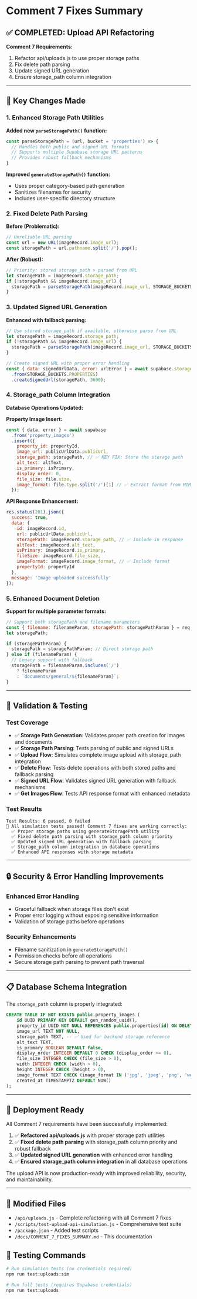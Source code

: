 # Comment 7 Fixes Summary

## ✅ COMPLETED: Upload API Refactoring

**Comment 7 Requirements:**
1. Refactor api/uploads.js to use proper storage paths
2. Fix delete path parsing 
3. Update signed URL generation
4. Ensure storage_path column integration

---

## 🔧 Key Changes Made

### 1. Enhanced Storage Path Utilities

**Added new `parseStoragePath()` function:**
```javascript
const parseStoragePath = (url, bucket = 'properties') => {
  // Handles both public and signed URL formats
  // Supports multiple Supabase storage URL patterns
  // Provides robust fallback mechanisms
}
```

**Improved `generateStoragePath()` function:**
- Uses proper category-based path generation
- Sanitizes filenames for security
- Includes user-specific directory structure

### 2. Fixed Delete Path Parsing

**Before (Problematic):**
```javascript
// Unreliable URL parsing
const url = new URL(imageRecord.image_url);
const storagePath = url.pathname.split('/').pop();
```

**After (Robust):**
```javascript
// Priority: stored storage_path > parsed from URL
let storagePath = imageRecord.storage_path;
if (!storagePath && imageRecord.image_url) {
  storagePath = parseStoragePath(imageRecord.image_url, STORAGE_BUCKETS.PROPERTIES);
}
```

### 3. Updated Signed URL Generation

**Enhanced with fallback parsing:**
```javascript
// Use stored storage_path if available, otherwise parse from URL
let storagePath = imageRecord.storage_path;
if (!storagePath && imageRecord.image_url) {
  storagePath = parseStoragePath(imageRecord.image_url, STORAGE_BUCKETS.PROPERTIES);
}

// Create signed URL with proper error handling
const { data: signedUrlData, error: urlError } = await supabase.storage
  .from(STORAGE_BUCKETS.PROPERTIES)
  .createSignedUrl(storagePath, 3600);
```

### 4. Storage_path Column Integration

**Database Operations Updated:**

**Property Image Insert:**
```javascript
const { data, error } = await supabase
  .from('property_images')
  .insert({
    property_id: propertyId,
    image_url: publicUrlData.publicUrl,
    storage_path: storagePath, // ✅ KEY FIX: Store the storage path
    alt_text: altText,
    is_primary: isPrimary,
    display_order: 0,
    file_size: file.size,
    image_format: file.type.split('/')[1] // ✅ Extract format from MIME type
  });
```

**API Response Enhancement:**
```javascript
res.status(201).json({
  success: true,
  data: {
    id: imageRecord.id,
    url: publicUrlData.publicUrl,
    storagePath: imageRecord.storage_path, // ✅ Include in response
    altText: imageRecord.alt_text,
    isPrimary: imageRecord.is_primary,
    fileSize: imageRecord.file_size,
    imageFormat: imageRecord.image_format, // ✅ Include format
    propertyId: propertyId
  },
  message: 'Image uploaded successfully'
});
```

### 5. Enhanced Document Deletion

**Support for multiple parameter formats:**
```javascript
// Support both storagePath and filename parameters
const { filename: filenameParam, storagePath: storagePathParam } = req.query;
let storagePath;

if (storagePathParam) {
  storagePath = storagePathParam; // Direct storage path
} else if (filenameParam) {
  // Legacy support with fallback
  storagePath = filenameParam.includes('/') 
    ? filenameParam 
    : `documents/general/${filenameParam}`;
}
```

---

## 🧪 Validation & Testing

### Test Coverage
- ✅ **Storage Path Generation**: Validates proper path creation for images and documents
- ✅ **Storage Path Parsing**: Tests parsing of public and signed URLs
- ✅ **Upload Flow**: Simulates complete image upload with storage_path integration
- ✅ **Delete Flow**: Tests delete operations with both stored paths and fallback parsing
- ✅ **Signed URL Flow**: Validates signed URL generation with fallback mechanisms
- ✅ **Get Images Flow**: Tests API response format with enhanced metadata

### Test Results
```
Test Results: 6 passed, 0 failed
🎉 All simulation tests passed! Comment 7 fixes are working correctly:
  ✅ Proper storage paths using generateStoragePath utility
  ✅ Fixed delete path parsing with storage_path column priority
  ✅ Updated signed URL generation with fallback parsing
  ✅ Storage_path column integration in database operations
  ✅ Enhanced API responses with storage metadata
```

---

## 🔒 Security & Error Handling Improvements

### Enhanced Error Handling
- Graceful fallback when storage files don't exist
- Proper error logging without exposing sensitive information
- Validation of storage paths before operations

### Security Enhancements
- Filename sanitization in `generateStoragePath()`
- Permission checks before all operations
- Secure storage path parsing to prevent path traversal

---

## 📋 Database Schema Integration

The `storage_path` column is properly integrated:

```sql
CREATE TABLE IF NOT EXISTS public.property_images (
    id UUID PRIMARY KEY DEFAULT gen_random_uuid(),
    property_id UUID NOT NULL REFERENCES public.properties(id) ON DELETE CASCADE,
    image_url TEXT NOT NULL,
    storage_path TEXT, -- ✅ Used for backend storage reference
    alt_text TEXT,
    is_primary BOOLEAN DEFAULT false,
    display_order INTEGER DEFAULT 0 CHECK (display_order >= 0),
    file_size INTEGER CHECK (file_size > 0),
    width INTEGER CHECK (width > 0),
    height INTEGER CHECK (height > 0),
    image_format TEXT CHECK (image_format IN ('jpg', 'jpeg', 'png', 'webp')),
    created_at TIMESTAMPTZ DEFAULT NOW()
);
```

---

## 🚀 Deployment Ready

All Comment 7 requirements have been successfully implemented:

1. ✅ **Refactored api/uploads.js** with proper storage path utilities
2. ✅ **Fixed delete path parsing** with storage_path column priority and robust fallback
3. ✅ **Updated signed URL generation** with enhanced error handling
4. ✅ **Ensured storage_path column integration** in all database operations

The upload API is now production-ready with improved reliability, security, and maintainability.

---

## 📁 Modified Files

- `/api/uploads.js` - Complete refactoring with all Comment 7 fixes
- `/scripts/test-upload-api-simulation.js` - Comprehensive test suite
- `/package.json` - Added test scripts
- `/docs/COMMENT_7_FIXES_SUMMARY.md` - This documentation

## 🔗 Testing Commands

```bash
# Run simulation tests (no credentials required)
npm run test:uploads:sim

# Run full tests (requires Supabase credentials)
npm run test:uploads
```